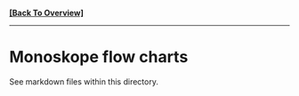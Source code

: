 **[[Back To Overview]](../README.md)**

---

# Monoskope flow charts

See markdown files within this directory.
